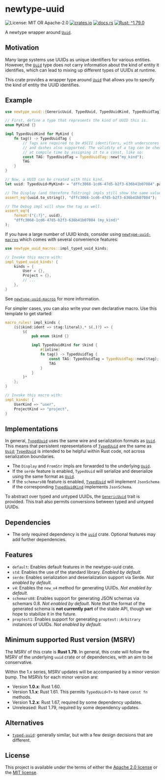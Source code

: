 <!-- cargo-sync-rdme title [[ -->
# newtype-uuid
<!-- cargo-sync-rdme ]] -->
<!-- cargo-sync-rdme badge [[ -->
![License: MIT OR Apache-2.0](https://img.shields.io/crates/l/newtype-uuid.svg?)
[![crates.io](https://img.shields.io/crates/v/newtype-uuid.svg?logo=rust)](https://crates.io/crates/newtype-uuid)
[![docs.rs](https://img.shields.io/docsrs/newtype-uuid.svg?logo=docs.rs)](https://docs.rs/newtype-uuid)
[![Rust: ^1.79.0](https://img.shields.io/badge/rust-^1.79.0-93450a.svg?logo=rust)](https://doc.rust-lang.org/cargo/reference/manifest.html#the-rust-version-field)
<!-- cargo-sync-rdme ]] -->
<!-- cargo-sync-rdme rustdoc [[ -->
A newtype wrapper around [`Uuid`](https://docs.rs/uuid/1.17.0/uuid/struct.Uuid.html).

## Motivation

Many large systems use UUIDs as unique identifiers for various entities. However, the [`Uuid`](https://docs.rs/uuid/1.17.0/uuid/struct.Uuid.html)
type does not carry information about the kind of entity it identifies, which can lead to mixing
up different types of UUIDs at runtime.

This crate provides a wrapper type around [`Uuid`](https://docs.rs/uuid/1.17.0/uuid/struct.Uuid.html) that allows you to specify the kind of entity
the UUID identifies.

## Example

````rust
use newtype_uuid::{GenericUuid, TypedUuid, TypedUuidKind, TypedUuidTag};

// First, define a type that represents the kind of UUID this is.
enum MyKind {}

impl TypedUuidKind for MyKind {
    fn tag() -> TypedUuidTag {
        // Tags are required to be ASCII identifiers, with underscores
        // and dashes also supported. The validity of a tag can be checked
        // at compile time by assigning it to a const, like so:
        const TAG: TypedUuidTag = TypedUuidTag::new("my_kind");
        TAG
    }
}

// Now, a UUID can be created with this kind.
let uuid: TypedUuid<MyKind> = "dffc3068-1cd6-47d5-b2f3-636b41b07084".parse().unwrap();

// The Display (and therefore ToString) impls still show the same value.
assert_eq!(uuid.to_string(), "dffc3068-1cd6-47d5-b2f3-636b41b07084");

// The Debug impl will show the tag as well.
assert_eq!(
    format!("{:?}", uuid),
    "dffc3068-1cd6-47d5-b2f3-636b41b07084 (my_kind)"
);
````

If you have a large number of UUID kinds, consider using
[`newtype-uuid-macros`] which comes with several convenience features:

````rust
use newtype_uuid_macros::impl_typed_uuid_kinds;

// Invoke this macro with:
impl_typed_uuid_kinds! {
    kinds = {
        User = {},
        Project = {},
        // ...
    },
}
````

See [`newtype-uuid-macros`] for more information.

For simpler cases, you can also write your own declarative macro. Use this
template to get started:

````rust
macro_rules! impl_kinds {
    ($($kind:ident => $tag:literal),* $(,)?) => {
        $(
            pub enum $kind {}

            impl TypedUuidKind for $kind {
                #[inline]
                fn tag() -> TypedUuidTag {
                    const TAG: TypedUuidTag = TypedUuidTag::new($tag);
                    TAG
                }
            }
        )*
    };
}

// Invoke this macro with:
impl_kinds! {
    UserKind => "user",
    ProjectKind => "project",
}
````

## Implementations

In general, [`TypedUuid`](https://docs.rs/newtype-uuid/1.2.2/newtype_uuid/struct.TypedUuid.html) uses the same wire and serialization formats as [`Uuid`](https://docs.rs/uuid/1.17.0/uuid/struct.Uuid.html). This means
that persistent representations of [`TypedUuid`](https://docs.rs/newtype-uuid/1.2.2/newtype_uuid/struct.TypedUuid.html) are the same as [`Uuid`](https://docs.rs/uuid/1.17.0/uuid/struct.Uuid.html); [`TypedUuid`](https://docs.rs/newtype-uuid/1.2.2/newtype_uuid/struct.TypedUuid.html) is
intended to be helpful within Rust code, not across serialization boundaries.

* The `Display` and `FromStr` impls are forwarded to the underlying [`Uuid`](https://docs.rs/uuid/1.17.0/uuid/struct.Uuid.html).
* If the `serde` feature is enabled, `TypedUuid` will serialize and deserialize using the same
  format as [`Uuid`](https://docs.rs/uuid/1.17.0/uuid/struct.Uuid.html).
* If the `schemars08` feature is enabled, [`TypedUuid`](https://docs.rs/newtype-uuid/1.2.2/newtype_uuid/struct.TypedUuid.html) will implement `JsonSchema` if the
  corresponding [`TypedUuidKind`](https://docs.rs/newtype-uuid/1.2.2/newtype_uuid/trait.TypedUuidKind.html) implements `JsonSchema`.

To abstract over typed and untyped UUIDs, the [`GenericUuid`](https://docs.rs/newtype-uuid/1.2.2/newtype_uuid/trait.GenericUuid.html) trait is provided. This trait also
permits conversions between typed and untyped UUIDs.

## Dependencies

* The only required dependency is the [`uuid`](https://docs.rs/uuid/1.17.0/uuid/index.html) crate. Optional features may add further
  dependencies.

## Features

* `default`: Enables default features in the newtype-uuid crate.
* `std`: Enables the use of the standard library. *Enabled by default.*
* `serde`: Enables serialization and deserialization support via Serde. *Not enabled by
  default.*
* `v4`: Enables the `new_v4` method for generating UUIDs. *Not enabled by default.*
* `schemars08`: Enables support for generating JSON schemas via schemars 0.8. *Not enabled by
  default.* Note that the format of the generated schema is **not currently part** of the stable
  API, though we hope to stabilize it in the future.
* `proptest1`: Enables support for generating `proptest::Arbitrary` instances of UUIDs. *Not enabled by default.*

## Minimum supported Rust version (MSRV)

The MSRV of this crate is **Rust 1.79.** In general, this crate will follow the MSRV of the
underlying `uuid` crate or of dependencies, with an aim to be conservative.

Within the 1.x series, MSRV updates will be accompanied by a minor version bump. The MSRVs for
each minor version are:

* Version **1.0.x**: Rust 1.60.
* Version **1.1.x**: Rust 1.61. This permits `TypedUuid<T>` to have `const fn` methods.
* Version **1.2.x**: Rust 1.67, required by some dependency updates.
* Unreleased: Rust 1.79, required by some dependency updates.

## Alternatives

* [`typed-uuid`](https://crates.io/crates/typed-uuid): generally similar, but with a few design
  decisions that are different.

[`newtype-uuid-macros`]: https://docs.rs/newtype-uuid-macros
<!-- cargo-sync-rdme ]] -->

## License

This project is available under the terms of either the [Apache 2.0 license](LICENSE-APACHE) or the [MIT
license](LICENSE-MIT).

